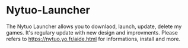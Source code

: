 # Nytuo-Launcher
 
The Nytuo Launcher allows you to downlaod, launch, update, delete my games.
It's regulary update with new design and improvments.
Please refers to https://nytuo.yo.fr/aide.html for informations, install and more.